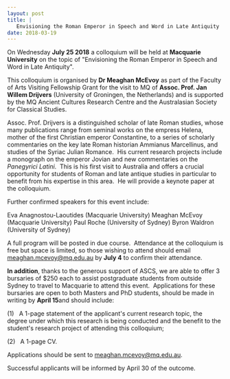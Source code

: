 ```yaml
---
layout: post
title: |
   Envisioning the Roman Emperor in Speech and Word in Late Antiquity
date: 2018-03-19
---
```


On Wednesday **July 25 2018** a colloquium will be held at **Macquarie
University** on the topic of "Envisioning the Roman Emperor in Speech
and Word in Late Antiquity".

This colloquium is organised by
**Dr Meaghan McEvoy** as part of the Faculty of Arts Visiting Fellowship
Grant for the visit to MQ of **Assoc. Prof. Jan Willem Drijvers**
(University of Groningen, the Netherlands) and is supported by the MQ
Ancient Cultures Research Centre and the Australasian Society for
Classical Studies.

Assoc. Prof. Drijvers is a distinguished
scholar of late Roman studies, whose many publications range from
seminal works on the empress Helena, mother of the first Christian
emperor Constantine, to a series of scholarly commentaries on the key
late Roman historian Ammianus Marcellinus, and studies of the Syriac
Julian Romance.  His current research projects include a monograph on
the emperor Jovian and new commentaries on the *Panegyrici Latini*. 
This is his first visit to Australia and offers a crucial opportunity
for students of Roman and late antique studies in particular to benefit
from his expertise in this area.  He will provide a keynote paper at the
colloquium.

Further confirmed speakers for this event
include:

Eva Anagnostou-Laoutides (Macquarie
University)
Meaghan McEvoy (Macquarie University)
Paul Roche
(University of Sydney)
Byron Waldron (University of
Sydney)

A full program will be posted in due course. 
Attendance at the colloquium is free but space is limited, so those
wishing to attend should email <meaghan.mcevoy@mq.edu.au> by **July 4**
to confirm their attendance.

**In addition**, thanks to the
generous support of ASCS, we are able to offer 3 bursaries of $250 each
to assist postgraduate students from outside Sydney to travel to
Macquarie to attend this event.  Applications for these bursaries are
open to both Masters and PhD students, should be made in writing by
**April 15**and should include:

(1)   A 1-page statement of
the applicant's current research topic, the degree under which this
research is being conducted and the benefit to the student's research
project of attending this colloquium;

(2)   A 1-page
CV.

Applications should be sent to
<meaghan.mcevoy@mq.edu.au>.

Successful applicants will be
informed by April 30 of the outcome.
